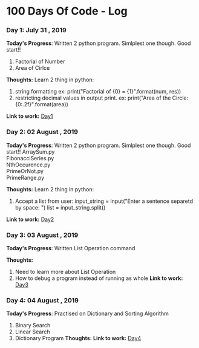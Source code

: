 # 100 Days Of Code - Log

### Day 1: July 31 , 2019

**Today's Progress**: Written 2 python program. Simlplest one though. Good start!!
1. Factorial of Number
2. Area of Cirlce

**Thoughts:** 
Learn 2 thing in python:
1. string formatting 
 ex: print("Factorial of {0} = {1}".format(num, res))
2. restricting decimal values in output print.
 ex: print("Area of the Circle: {0:.2f}".format(area))

**Link to work:**
[Day1](https://github.com/ashif8984/100DaysCode/tree/master/Day1)


### Day 2: 02 August , 2019

**Today's Progress**: Written 2 python program. Simlplest one though. Good start!!
ArraySum.py  
FibonacciSeries.py  
NthOccurence.py  
PrimeOrNot.py  
PrimeRange.py

**Thoughts:** 
Learn 2 thing in python:
1. Accept a list from user:
input_string = input("Enter a sentence separetd by space: ") 
list = input_string.split()

**Link to work:**
[Day2](https://github.com/ashif8984/100DaysCode/tree/master/Day2)

### Day 3: 03 August , 2019

**Today's Progress**: Written List Operation command

**Thoughts:**
1. Need to learn more about List Operation
2. How to debug a program instead of running as whole
**Link to work:**
[Day3](https://github.com/ashif8984/100DaysCode/tree/master/Day3)



### Day 4: 04 August , 2019

**Today's Progress**: Practised on Dictionary and Sorting Algorithm
1. Binary Search
2. Linear Search
3. Dictionary Program
**Thoughts:**
**Link to work:**
[Day4](https://github.com/ashif8984/100DaysCode/tree/master/Day4)


